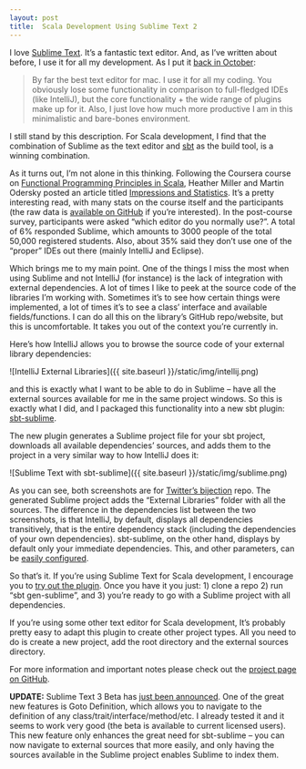 ```yaml
---
layout: post
title:  Scala Development Using Sublime Text 2
---
```


I love [Sublime Text](http://www.sublimetext.com). It’s a fantastic text editor. And, as I’ve written about before, I use it for all my development. As I put it [back in October](/2012/10/my-top-10-mac-apps):

> By far the best text editor for mac. I use it for all my coding. You obviously lose some functionality in comparison to full-fledged IDEs (like IntelliJ), but the core functionality + the wide range of plugins make up for it. Also, I just love how much more productive I am in this minimalistic and bare-bones environment.

I still stand by this description. For Scala development, I find that the combination of Sublime as the text editor and [sbt](http://www.scala-sbt.org) as the build tool, is a winning combination.

As it turns out, I’m not alone in this thinking. Following the Coursera course on [Functional Programming Principles in Scala](https://class.coursera.org/progfun-2012-001), Heather Miller and Martin Odersky posted an article titled [Impressions and Statistics](http://docs.scala-lang.org/news/functional-programming-principles-in-scala-impressions-and-statistics.html). It’s a pretty interesting read, with many stats on the course itself and the participants (the raw data is [available on GitHub](https://github.com/heathermiller/progfun-stats) if you’re interested). In the post-course survey, participants were asked “which editor do you normally use?”. A total of 6% responded Sublime, which amounts to 3000 people of the total 50,000 registered students. Also, about 35% said they don’t use one of the “proper” IDEs out there (mainly IntelliJ and Eclipse).

Which brings me to my main point. One of the things I miss the most when using Sublime and not IntelliJ (for instance) is the lack of integration with external dependencies. A lot of times I like to peek at the source code of the libraries I’m working with. Sometimes it’s to see how certain things were implemented, a lot of times it’s to see a class’ interface and available fields/functions. I can do all this on the library’s GitHub repo/website, but this is uncomfortable. It takes you out of the context you’re currently in.

Here’s how IntelliJ allows you to browse the source code of your external library dependencies:

![IntelliJ External Libraries]({{ site.baseurl }}/static/img/intellij.png)

and this is exactly what I want to be able to do in Sublime – have all the external sources available for me in the same project windows. So this is exactly what I did, and I packaged this functionality into a new sbt plugin: [sbt-sublime](https://github.com/orrsella/sbt-sublime).

The new plugin generates a Sublime project file for your sbt project, downloads all available dependencies’ sources, and adds them to the project in a very similar way to how IntelliJ does it:

![Sublime Text with sbt-sublime]({{ site.baseurl }}/static/img/sublime.png)

As you can see, both screenshots are for [Twitter’s bijection](https://github.com/twitter/bijection) repo. The generated Sublime project adds the “External Libraries” folder with all the sources. The difference in the dependencies list between the two screenshots, is that IntelliJ, by default, displays all dependencies transitively, that is the entire dependency stack (including the dependencies of your own dependencies). sbt-sublime, on the other hand, displays by default only your immediate dependencies. This, and other parameters, can be [easily configured](https://github.com/orrsella/sbt-sublime#configuration).

So that’s it. If you’re using Sublime Text for Scala development, I encourage you to [try out the plugin](https://github.com/orrsella/sbt-sublime). Once you have it you just: 1) clone a repo 2) run “sbt gen-sublime”, and 3) you’re ready to go with a Sublime project with all dependencies.

If you’re using some other text editor for Scala development, It’s probably pretty easy to adapt this plugin to create other project types. All you need to do is create a new project, add the root directory and the external sources directory.

For more information and important notes please check out the [project page on GitHub](https://github.com/orrsella/sbt-sublime).

**UPDATE:** Sublime Text 3 Beta has [just been announced](http://www.sublimetext.com/blog/articles/sublime-text-3-beta). One of the great new features is Goto Definition, which allows you to navigate to the definition of any class/trait/interface/method/etc. I already tested it and it seems to work very good (the beta is available to current licensed users). This new feature only enhances the great need for sbt-sublime – you can now navigate to external sources that more easily, and only having the sources available in the Sublime project enables Sublime to index them.
